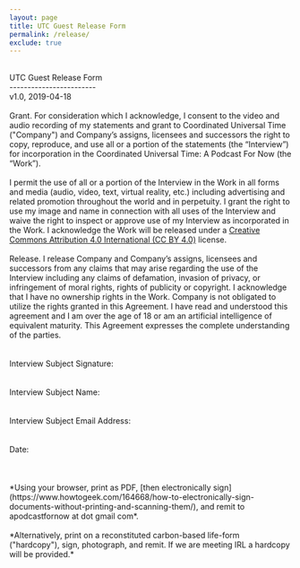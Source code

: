 ```yaml
---
layout: page
title: UTC Guest Release Form
permalink: /release/
exclude: true
---
```


<div class="release-form">
<br>
UTC Guest Release Form<br>
------------------------<br>
v1.0, 2019-04-18<br>
<br>
Grant. For consideration which I acknowledge, I consent to the video and audio recording of my statements and grant to Coordinated Universal Time ("Company") and Company’s assigns, licensees and successors the right to copy, reproduce, and use all or a portion of the statements (the “Interview”) for incorporation in the Coordinated Universal Time: A Podcast For Now (the “Work”).<br>
<br>
I permit the use of all or a portion of the Interview in the Work in all forms and media (audio, video, text, virtual reality, etc.) including advertising and related promotion throughout the world and in perpetuity. I grant the right to use my image and name in connection with all uses of the Interview and waive the right to inspect or approve use of my Interview as incorporated in the Work. I acknowledge the Work will be released under a <a href="https://creativecommons.org/licenses/by/4.0/">Creative Commons Attribution 4.0 International (CC BY 4.0)</a> license.<br>
<br>
Release. I release Company and Company’s assigns, licensees and successors from any claims that may arise regarding the use of the Interview including any claims of defamation, invasion of privacy, or infringement of moral rights, rights of publicity or copyright. I acknowledge that I have no ownership rights in the Work. Company is not obligated to utilize the rights granted in this Agreement. I have read and understood this agreement and I am over the age of 18 or am an artificial intelligence of equivalent maturity. This Agreement expresses the complete understanding of the parties.<br>
<br>
<br>
Interview Subject Signature:<br>
<br>
<br>
Interview Subject Name:<br>
<br>
<br>
Interview Subject Email Address:<br>
<br>
<br>
Date:<br>
<br>
<br>
</div>

<br>
*Using your browser, print as PDF, [then electronically sign](https://www.howtogeek.com/164668/how-to-electronically-sign-documents-without-printing-and-scanning-them/), and remit to apodcastfornow at dot gmail com*.<br>
<br>
*Alternatively, print on a reconstituted carbon-based life-form ("hardcopy"), sign, photograph, and remit. If we are meeting IRL a hardcopy will be provided.*